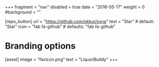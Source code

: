+++
fragment = "nav"
disabled = true
date = "2018-05-17"
weight = 0
#background = ""

[repo_button]
  url = "https://github.com/okkur/syna"
  text = "Star" # default: "Star"
  icon = "fab fa-github" # defaults: "fab fa-github"

# Branding options
[asset]
  image = "favicon.png"
  text = "LiquorBuddy"
+++
